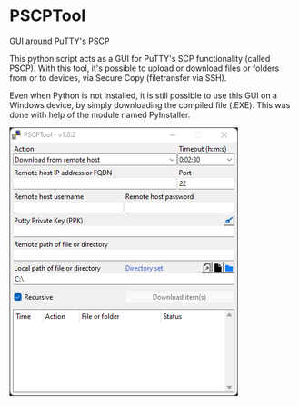 # PSCPTool
GUI around PuTTY's PSCP

This python script acts as a GUI for PuTTY's SCP functionality (called PSCP).
With this tool, it's possible to upload or download files or folders from or to devices, via Secure Copy (filetransfer via SSH).

Even when Python is not installed, it is still possible to use this GUI on a Windows device, by simply downloading the compiled file (.EXE). This was done with help of the module named PyInstaller.

![PSCP GUI][screenshot]

[screenshot]: https://raw.githubusercontent.com/MennovH/PSCPTool/main/images/PSCP.png
